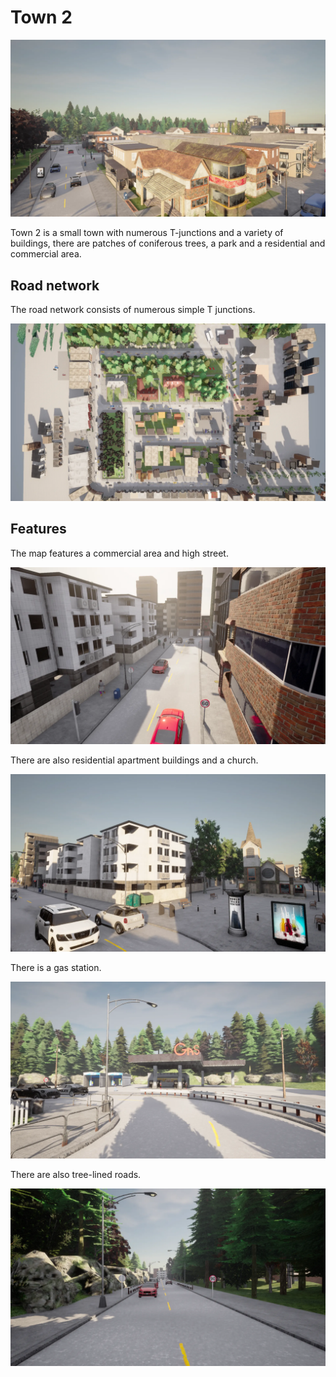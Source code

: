 # Town 2

![town_02_slideshow](./img/catalogue/maps/town02/town02_panorama.webp)

Town 2 is a small town with numerous T-junctions and a variety of buildings, there are patches of coniferous trees, a park and a residential and commercial area. 

## Road network

The road network consists of numerous simple T junctions.

![town_02_aerial](./img/catalogue/maps/town02/town02aerial.webp)

## Features

The map features a commercial area and high street. 

![town_02_highstreet](./img/catalogue/maps/town02/town02_highstreet.webp)


There are also residential apartment buildings and a church.

![town_02_apartments](./img/catalogue/maps/town02/town02_apartments.webp)

There is a gas station.

![town_02_gas_station](./img/catalogue/maps/town02/town02_gas.webp)

There are also tree-lined roads.

![town_02_tree_lined_road](./img/catalogue/maps/town02/town02_tree_road.webp)